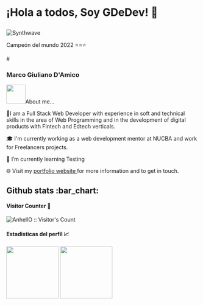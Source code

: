 <h1><p >¡Hola a todos, Soy GDeDev! 👋 </h1></p>

<p  ><img src="https://i1.wp.com/68.media.tumblr.com/52b37ee624e11ec98a87c30113fa1509/tumblr_ofj89xJhTr1u6l4wto2_500.gif?resize=486%2C206&ssl=1" alt="Synthwave" ></p>
<p>Campeón del mundo 2022 ⭐⭐⭐</p>
# 
 <h3 > Marco Giuliano D'Amico </h3>
 <p > <img src="https://media.giphy.com/media/VgCDAzcKvsR6OM0uWg/giphy.gif" width="50" >About me...  </p>

<p>🚀I am a Full Stack Web Developer with experience in soft and technical skills in the area of Web Programming and in the development of digital products with Fintech and Edtech verticals.</p>
<p>🎓 I'm currently working as a web development mentor at NUCBA and work for Freelancers projects.</p>
<p>📍 I’m currently learning Testing</p>
<p>🌐 Visit my <a href="https://mgiulianodamico.vercel.app/"> portfolio website </a> for more information and to get in touch.</p>

<h2 >Github stats :bar_chart:</h2>

<h4 >Visitor Counter 👀</h4>

<p ><img src="https://profile-counter.glitch.me/{GDeDev}/count.svg" alt="AnhellO :: Visitor's Count" /></p>

<h4 >Estadisticas del perfil 📈 </h4>

<img height="137px" src="https://github-readme-stats.vercel.app/api/top-langs/?username=GDeDev&hide=html&hide_title=true&hide_border=true&layout=compact&langs_count=6&exclude_repo=comp426,Redventures-Movie-Quotes&text_color=000&icon_color=fff&bg_color=0,52fa5a,4dfcff,c64dff&theme=graywhite" />

<img height="137px"  src="https://github-readme-stats.vercel.app/api?username=GDeDev&hide_title=true&hide_border=true&show_icons=true&include_all_commits=true&count_private=true&line_height=21&text_color=000&icon_color=000&bg_color=0,ea6161,ffc64d,fffc4d,52fa5a&theme=graywhite" />







